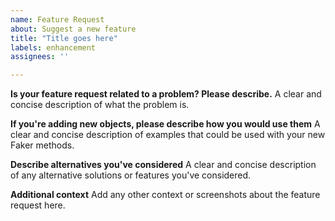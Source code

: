 ```yaml
---
name: Feature Request
about: Suggest a new feature
title: "Title goes here"
labels: enhancement
assignees: ''

---
```


**Is your feature request related to a problem? Please describe.**
A clear and concise description of what the problem is.

**If you're adding new objects, please describe how you would use them**
A clear and concise description of examples that could be used with your new Faker methods.

**Describe alternatives you've considered**
A clear and concise description of any alternative solutions or features you've considered.

**Additional context**
Add any other context or screenshots about the feature request here.

